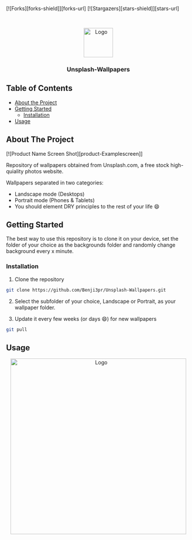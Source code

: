 <!-- PROJECT SHIELDS -->
<!--
*** I'm using markdown "reference style" links for readability.
*** Reference links are enclosed in brackets [ ] instead of parentheses ( ).
*** See the bottom of this document for the declaration of the reference variables
*** for contributors-url, forks-url, etc. This is an optional, concise syntax you may use.
*** https://www.markdownguide.org/basic-syntax/#reference-style-links
-->

[![Forks][forks-shield]][forks-url]
[![Stargazers][stars-shield]][stars-url]




<!-- PROJECT LOGO -->
<br />
<p align="center">
  <a href="https://github.com/Benji3pr/Unsplash-Wallpapers">
    <img src="images/logoPhoto.jpg" alt="Logo" width="80" height="80">
  </a>

  <h3 align="center">Unsplash-Wallpapers</h3>


</p>



<!-- TABLE OF CONTENTS -->
## Table of Contents

* [About the Project](#about-the-project)
* [Getting Started](#getting-started)  
  * [Installation](#installation)
* [Usage](#usage)




<!-- ABOUT THE PROJECT -->
## About The Project

[![Product Name Screen Shot][product-Examplescreen]]

Repository of wallpapers obtained from Unsplash.com, a free stock high-quiality photos website.

Wallpapers separated in two categories:
* Landscape mode (Desktops)
* Portrait mode (Phones & Tablets)
* You should element DRY principles to the rest of your life :smile:


<!-- GETTING STARTED -->
## Getting Started

The best way to use this repository is to clone it on your device, set the folder of your choice as the backgrounds folder and randomly change
background every x minute.


### Installation

1. Clone the repository
```sh
git clone https://github.com/Benji3pr/Unsplash-Wallpapers.git
```
2. Select the subfolder of your choice, Landscape or Portrait, as your wallpaper folder.

3. Update it every few weeks (or days :smile:) for new wallpapers
```sh
git pull
```



<!-- USAGE EXAMPLES -->
## Usage

<p align="center">
  <a href="https://github.com/Benji3pr/Unsplash-Wallpapers">
    <img src="images/setupScreen.png" alt="Logo" width="480" height="480">
  </a>




</p>
